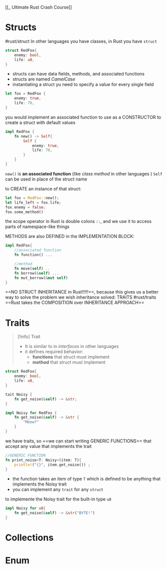 
[[_ Ultimate Rust Crash Course]]

# Structs
#rust/struct 
In other languages  you have classes, in Rust you have `struct`
```rust
struct RedFox{
	enemy: bool,
	life: u8,
}
```
- structs can have data fields, methods, and associated functions
- structs are named *CamelCase*
- instantiating a struct yu need to specify a value for every single field
```rust
let fox = RedFox {
	enemy: true,
	life: 70,
}
```
you would implement an associated function to use as a CONSTRUCTOR to create a struct with default values
```rust
impl RedFox {
	fn new() -> Self{
		Self {
			enemy: true,
			life: 70,
		}
	}
}
```
`new()` is **an associated  function** (like *class method* in other languages )
`Self` can be used in place of the struct name

to CREATE an instance of that struct:
```rust
let fox = RedFox::new();
let life_left = fox.life;
fox.enemy = false;
fox.some_method()
```
the scope operator in Rust is double colons `::`, and we use it to access parts of namespace-like things

METHODS are also DEFINED in the IMPLEMENTATION BLOCK:
```rust
impl RedFox{
	//associated function
	fn function() ...

	//method
	fn move(self) ..
	fn borrow(&self) ...
	fn mut_borrow(&mut self)
}
```

==NO STRUCT  INHERITANCE in Rust!!!!!==, because this gives us a better way to solve the problem we wish inheritance solved: TRAITS
#rust/traits 
==Rust takes the COMPOSITION over INHERITANCE APPROACH==


# Traits
>[!info] Trait
>- It is similar to in *interfaces* in other languages 
>-  it defines required behavior:
>		- **functions** that struct must implement
>		- **method** that struct must implement

```rust
struct RedFox{
	enemy: bool,
	life: u8,
}

tait Noisy {
	fn get_noise(&self) -> &str;
}

impl Noisy for RedFox {
	fn get_noise(&self) -> &str {
		"Meow?"
	}
}
```
we have traits, so ==we can start  writing GENERIC FUNCTIONS== that accept any value that implements the trait
```rust
//GENERIC FUNCTION
fn print_noise<T: Noisy<(item: T){
	println!("{}", item.get_noise()) ;
}
```
- the function takes an item of type `T` which is defined to be anything that implements the Noisy trait
- you can implement any `trait` for any `struct`

to implemente the Noisy trait for the built-in type `u8`
```rust
impl Noisy for u8{
	fn get_noise(&self) -> &str("BYTE!")
}
```


# Collections





# Enum













